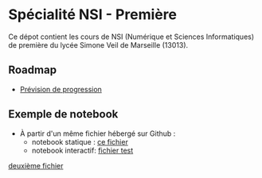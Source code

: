 # Spécialité NSI - Première

Ce dépot contient les cours de NSI (Numérique et Sciences Informatiques) de première du lycée Simone Veil de Marseille (13013).

## Roadmap

* [Prévision de progression](./roadmap/progression.md)



## Exemple de notebook

* À partir d'un même fichier hébergé sur Github : 
    * notebook statique : [ce fichier](./sandbox/essais)
    * notebook interactif: <a href="https://notebook.basthon.fr/?from=https://raw.githubusercontent.com/padilla-nsi/1nsi/main/sandbox/essais.ipynb" target="_blank">fichier test</a>

[deuxième fichier](https://notebook.basthon.fr/?from=https://raw.githubusercontent.com/padilla-nsi/1nsi/main/sandbox/NSI_0_Introduction_aux_notebooks.ipynb)